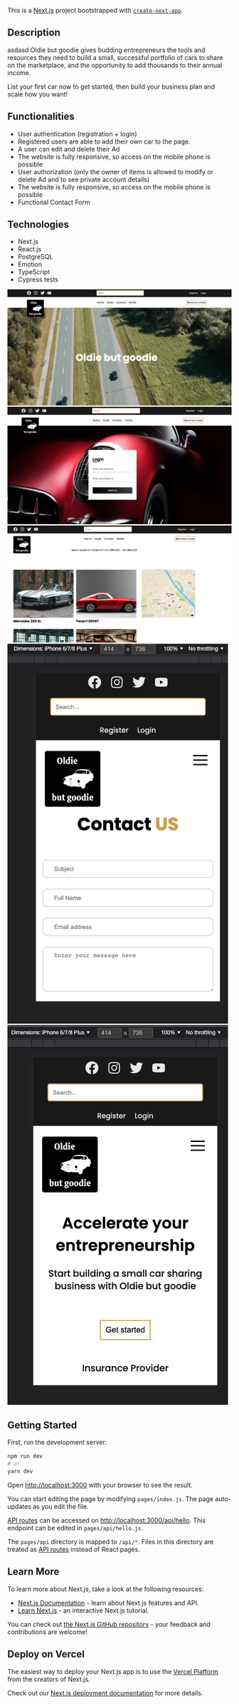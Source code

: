 This is a [Next.js](https://nextjs.org/) project bootstrapped with [`create-next-app`](https://github.com/vercel/next.js/tree/canary/packages/create-next-app).

## Description

asdasd
Oldie but goodie gives budding entrepreneurs the tools and resources they need to build a small, successful portfolio of cars to share on the marketplace, and the opportunity to add thousands to their annual income.

List your first car now to get started, then build your business plan and scale how you want!

## Functionalities

- User authentication (registration + login)
- Registered users are able to add their own car to the page.
- A user can edit and delete their Ad
- The website is fully responsive, so access on the mobile phone is possible
- User authorization (only the owner of items is allowed to modify or delete Ad
  and to see private account details)
- The website is fully responsive, so access on the mobile phone is possible
- Functional Contact Form

## Technologies

- Next.js
- React.js
- PostgreSQL
- Emotion
- TypeScript
- Cypress tests

![Hero](./public/pictures/hero.png)
![Login](./public/pictures/login.png)
![Deals Overview](./public/pictures/deals.png)
![Contact](./public/pictures/contact.png)
![Host](./public/pictures/host.png)

## Getting Started

First, run the development server:

```bash
npm run dev
# or
yarn dev
```

Open [http://localhost:3000](http://localhost:3000) with your browser to see the result.

You can start editing the page by modifying `pages/index.js`. The page auto-updates as you edit the file.

[API routes](https://nextjs.org/docs/api-routes/introduction) can be accessed on [http://localhost:3000/api/hello](http://localhost:3000/api/hello). This endpoint can be edited in `pages/api/hello.js`.

The `pages/api` directory is mapped to `/api/*`. Files in this directory are treated as [API routes](https://nextjs.org/docs/api-routes/introduction) instead of React pages.

## Learn More

To learn more about Next.js, take a look at the following resources:

- [Next.js Documentation](https://nextjs.org/docs) - learn about Next.js features and API.
- [Learn Next.js](https://nextjs.org/learn) - an interactive Next.js tutorial.

You can check out [the Next.js GitHub repository](https://github.com/vercel/next.js/) - your feedback and contributions are welcome!

## Deploy on Vercel

The easiest way to deploy your Next.js app is to use the [Vercel Platform](https://vercel.com/new?utm_medium=default-template&filter=next.js&utm_source=create-next-app&utm_campaign=create-next-app-readme) from the creators of Next.js.

Check out our [Next.js deployment documentation](https://nextjs.org/docs/deployment) for more details.
